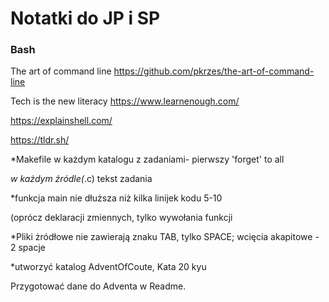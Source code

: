 # Notatki do JP i SP
### Bash


The art of command line https://github.com/pkrzes/the-art-of-command-line

Tech is the new literacy https://www.learnenough.com/


https://explainshell.com/

https://tldr.sh/

*Makefile w każdym katalogu z zadaniami- pierwszy 'forget' to all

*w każdym źródle(*.c) tekst zadania

*funkcja main nie dłuższa niż kilka linijek kodu 5-10

(oprócz deklaracji zmiennych, tylko wywołania funkcji

*Pliki żródłowe nie zawierają znaku TAB, tylko SPACE; wcięcia akapitowe - 2 spacje

*utworzyć katalog AdventOfCoute, Kata 20 kyu


Przygotować dane do Adventa w Readme.
